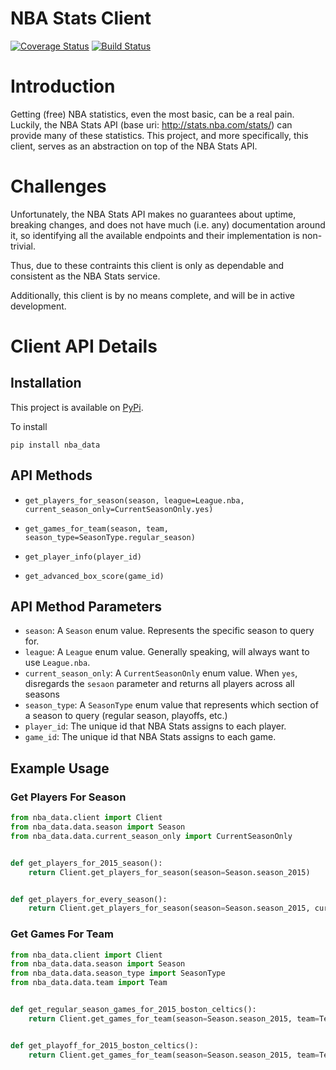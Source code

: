 # NBA Stats Client

[![Coverage Status](https://coveralls.io/repos/github/jaebradley/nba_data/badge.svg?branch=configure-coveralls)](https://coveralls.io/github/jaebradley/nba_data?branch=configure-coveralls)
[![Build Status](https://travis-ci.org/jaebradley/nba_data.svg?branch=master)](https://travis-ci.org/jaebradley/nba_data)

# Introduction
Getting (free) NBA statistics, even the most basic, can be a real pain. Luckily, the NBA Stats API (base uri: http://stats.nba.com/stats/)
can provide many of these statistics. This project, and more specifically, this client, serves as an abstraction on top
of the NBA Stats API.

# Challenges

Unfortunately, the NBA Stats API makes no guarantees about uptime, breaking changes, and does not have much (i.e. any)
documentation around it, so identifying all the available endpoints and their implementation is non-trivial.

Thus, due to these contraints this client is only as dependable and consistent as the NBA Stats service.

Additionally, this client is by no means complete, and will be in active development.

# Client API Details

## Installation

This project is available on [PyPi](https://pypi.python.org/pypi/nba_data/0.6).

To install
```
pip install nba_data
```

## API Methods

* `get_players_for_season(season, league=League.nba, current_season_only=CurrentSeasonOnly.yes)`

* `get_games_for_team(season, team, season_type=SeasonType.regular_season)`

* `get_player_info(player_id)`

* `get_advanced_box_score(game_id)`

## API Method Parameters

* `season`: A `Season` enum value. Represents the specific season to query for.
* `league`: A `League` enum value. Generally speaking, will always want to use `League.nba`.
* `current_season_only`: A `CurrentSeasonOnly` enum value. When `yes`, disregards the `sesaon` parameter and returns all
players across all seasons
* `season_type`: A `SeasonType` enum value that represents which section of a season to query (regular season, playoffs, etc.)
* `player_id`: The unique id that NBA Stats assigns to each player.
* `game_id`: The unique id that NBA Stats assigns to each game.

## Example Usage

### Get Players For Season

```python
from nba_data.client import Client
from nba_data.data.season import Season
from nba_data.data.current_season_only import CurrentSeasonOnly


def get_players_for_2015_season():
    return Client.get_players_for_season(season=Season.season_2015)


def get_players_for_every_season():
    return Client.get_players_for_season(season=Season.season_2015, current_season_only=CurrentSeasonOnly.no)
```

### Get Games For Team

```python
from nba_data.client import Client
from nba_data.data.season import Season
from nba_data.data.season_type import SeasonType
from nba_data.data.team import Team


def get_regular_season_games_for_2015_boston_celtics():
    return Client.get_games_for_team(season=Season.season_2015, team=Team.boston_celtics)


def get_playoff_for_2015_boston_celtics():
    return Client.get_games_for_team(season=Season.season_2015, team=Team.boston_celtics, season_type=SeasonType.playoffs)
```


